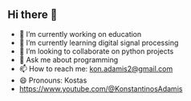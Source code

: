 ## Hi there 👋

- 🔭 I’m currently working on education
- 🌱 I’m currently learning digital signal processing
- 👯 I’m looking to collaborate on python projects
- 💬 Ask me about programming
- 📫 How to reach me: kon.adamis2@gmail.com
- 😄 Pronouns: Kostas
- https://www.youtube.com/@KonstantinosAdamis
